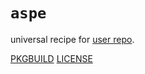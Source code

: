 # `aspe`

universal recipe for [user repo](../themartiancompany/ur).

[PKGBUILD](PKGBUILD)
[LICENSE](COPYING)
